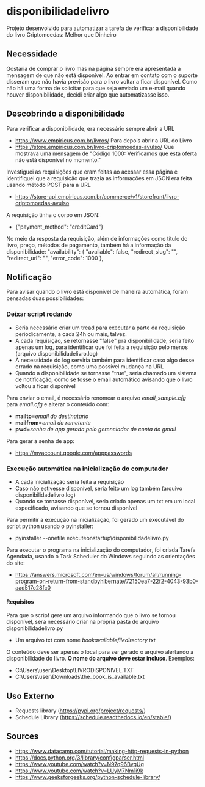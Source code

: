 # disponibilidadelivro
Projeto desenvolvido para automatizar a tarefa de verificar a disponibilidade do livro Criptomoedas: Melhor que Dinheiro

## Necessidade
Gostaria de comprar o livro mas na página sempre era apresentada a mensagem de que não está disponível. Ao entrar em contato com o suporte disseram que não havia previsão para o livro voltar a ficar disponível.
Como não há uma forma de solicitar para que seja enviado um e-mail quando houver disponibilidade, decidi criar algo que automatizasse isso.

## Descobrindo a disponibilidade
Para verificar a disponibilidade, era necessário sempre abrir a URL
 - https://www.empiricus.com.br/livros/
Para depois abrir a URL do Livro
 - https://store.empiricus.com.br/livro-criptomoedas-avulso/
Que mostrava uma mensagem de "Código 1000: Verificamos que esta oferta não está disponível no momento."

Investiguei as requisições que eram feitas ao acessar essa página e identifiquei que a requisição que trazia as informações em JSON era feita usando método POST para a URL
 - https://store-api.empiricus.com.br/commerce/v1/storefront/livro-criptomoedas-avulso

A requisição tinha o corpo em JSON:
 - {"payment_method": "creditCard"}

No meio da resposta da requisição, além de informações como título do livro, preço, métodos de pagamento, também há a informação da disponibilidade:
"availability": {
    "available": false,
    "redirect_slug": "",
    "redirect_url": "",
    "error_code": 1000
},

## Notificação
Para avisar quando o livro está disponível de maneira automática, foram pensadas duas possibilidades:

### Deixar script rodando
 - Seria necessário criar um tread para executar a parte da requisição periodicamente, a cada 24h ou mais, talvez.
 - A cada requisição, se retornasse "false" pra disponibilidade, seria feito apenas um log, para identificar que foi feita a requisição pelo menos (arquivo disponibilidadelivro.log)
 - A necessidade do log serviria também para identificar caso algo desse errado na requisição, como uma possível mudança na URL
 - Quando a disponibilidade se tornasse "true", seria chamado um sistema de notificação, como se fosse o email automático avisando que o livro voltou a ficar disponível

Para enviar o email, é necessário renomear o arquivo *email_sample.cfg* para *email.cfg* e alterar o conteúdo com:
 - **mailto**=*email do destinatário*
 - **mailfrom**=*email do remetente*
 - **pwd**=*senha de app gerada pelo gerenciador de conta do gmail*

Para gerar a senha de app:
 - https://myaccount.google.com/apppasswords

### Execução automática na inicialização do computador
 - A cada inicialização seria feita a requisição
 - Caso não estivesse disponível, seria feito um log também (arquivo disponibilidadelivro.log)
 - Quando se tornasse disponível, seria criado apenas um txt em um local especificado, avisando que se tornou disponível

Para permitir a execução na inicialização, foi gerado um executável do script python usando o pyinstaller:
 - pyinstaller --onefile executeonstartup\disponibilidadelivro.py

Para executar o programa na inicialização do computador, foi criada Tarefa Agendada, usando o Task Scheduler do Windows seguindo as orientações do site:
 - https://answers.microsoft.com/en-us/windows/forum/all/running-program-on-return-from-standbyhibernate/72150ea7-22f2-4043-93b0-aad517c28fc0

#### Requisitos
Para que o script gere um arquivo informando que o livro se tornou disponível, será necessário criar na própria pasta do arquivo disponibilidadelivro.py
 - Um arquivo txt com nome *bookavailablefiledirectory.txt*

O conteúdo deve ser apenas o local para ser gerado o arquivo alertando a disponibilidade do livro. **O nome do arquivo deve estar incluso**.
Exemplos:
 - C:\Users\user\Desktop\LIVRODISPONIVEL.TXT
 - C:\Users\user\Downloads\the_book_is_available.txt

## Uso Externo
 - Requests library (https://pypi.org/project/requests/)
 - Schedule Library (https://schedule.readthedocs.io/en/stable/)

## Sources
 - https://www.datacamp.com/tutorial/making-http-requests-in-python
 - https://docs.python.org/3/library/configparser.html
 - https://www.youtube.com/watch?v=N97q96BygUg
 - https://www.youtube.com/watch?v=LUyM7Nm1i9k
 - https://www.geeksforgeeks.org/python-schedule-library/
